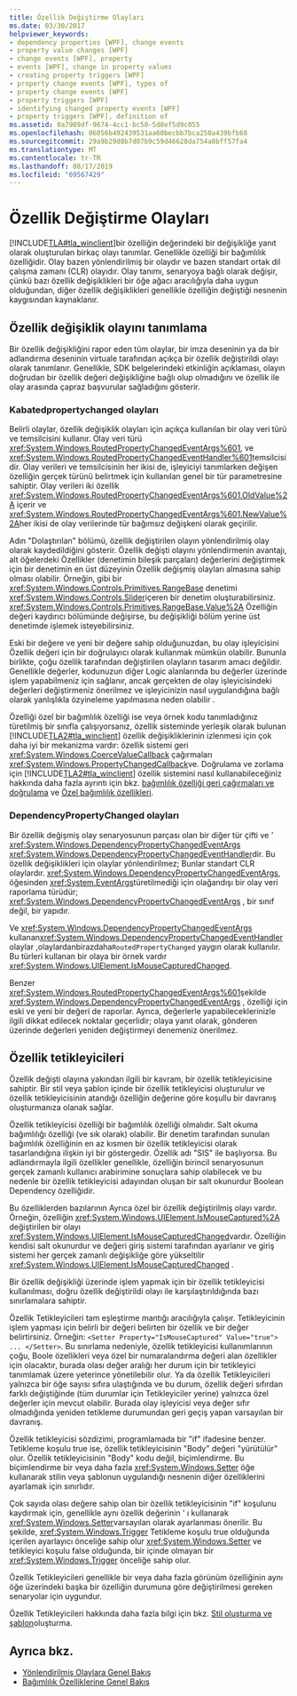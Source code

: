 ```yaml
---
title: Özellik Değiştirme Olayları
ms.date: 03/30/2017
helpviewer_keywords:
- dependency properties [WPF], change events
- property value changes [WPF]
- change events [WPF], property
- events [WPF], change in property values
- creating property triggers [WPF]
- property change events [WPF], types of
- property change events [WPF]
- property triggers [WPF]
- identifying changed property events [WPF]
- property triggers [WPF], definition of
ms.assetid: 0a7989df-9674-4cc1-bc50-5d8ef5d9c055
ms.openlocfilehash: 06056b492439531aa60becbb7bca250a439bfb68
ms.sourcegitcommit: 29a9b29d8b7d07b9c59d46628da754a8bff57fa4
ms.translationtype: MT
ms.contentlocale: tr-TR
ms.lasthandoff: 08/17/2019
ms.locfileid: "69567429"
---
```

# <a name="property-change-events"></a>Özellik Değiştirme Olayları
[!INCLUDE[TLA#tla_winclient](../../../../includes/tlasharptla-winclient-md.md)]bir özelliğin değerindeki bir değişikliğe yanıt olarak oluşturulan birkaç olayı tanımlar. Genellikle özelliği bir bağımlılık özelliğidir. Olay bazen yönlendirilmiş bir olaydır ve bazen standart ortak dil çalışma zamanı (CLR) olayıdır. Olay tanımı, senaryoya bağlı olarak değişir, çünkü bazı özellik değişiklikleri bir öğe ağacı aracılığıyla daha uygun olduğundan, diğer özellik değişiklikleri genellikle özelliğin değiştiği nesnenin kaygısından kaynaklanır.  
  
## <a name="identifying-a-property-change-event"></a>Özellik değişiklik olayını tanımlama  
 Bir özellik değişikliğini rapor eden tüm olaylar, bir imza deseninin ya da bir adlandırma deseninin virtuale tarafından açıkça bir özellik değiştirildi olayı olarak tanımlanır. Genellikle, SDK belgelerindeki etkinliğin açıklaması, olayın doğrudan bir özellik değeri değişikliğine bağlı olup olmadığını ve özellik ile olay arasında çapraz başvurular sağladığını gösterir.  
  
### <a name="routedpropertychanged-events"></a>Kabatedpropertychanged olayları  
 Belirli olaylar, özellik değişiklik olayları için açıkça kullanılan bir olay veri türü ve temsilcisini kullanır. Olay veri türü <xref:System.Windows.RoutedPropertyChangedEventArgs%601>, ve <xref:System.Windows.RoutedPropertyChangedEventHandler%601>temsilcisidir. Olay verileri ve temsilcisinin her ikisi de, işleyiciyi tanımlarken değişen özelliğin gerçek türünü belirtmek için kullanılan genel bir tür parametresine sahiptir. Olay verileri iki özellik <xref:System.Windows.RoutedPropertyChangedEventArgs%601.OldValue%2A> içerir ve <xref:System.Windows.RoutedPropertyChangedEventArgs%601.NewValue%2A>her ikisi de olay verilerinde tür bağımsız değişkeni olarak geçirilir.  
  
 Adın "Dolaştırılan" bölümü, özellik değiştirilen olayın yönlendirilmiş olay olarak kaydedildiğini gösterir. Özellik değişti olayını yönlendirmenin avantajı, alt öğelerdeki Özellikler (denetimin bileşik parçaları) değerlerini değiştirmek için bir denetimin en üst düzeyinin Özellik değişmiş olayları almasına sahip olması olabilir. Örneğin, gibi bir <xref:System.Windows.Controls.Primitives.RangeBase> denetimi <xref:System.Windows.Controls.Slider>içeren bir denetim oluşturabilirsiniz. <xref:System.Windows.Controls.Primitives.RangeBase.Value%2A> Özelliğin değeri kaydırıcı bölümünde değişirse, bu değişikliği bölüm yerine üst denetimde işlemek isteyebilirsiniz.  
  
 Eski bir değere ve yeni bir değere sahip olduğunuzdan, bu olay işleyicisini Özellik değeri için bir doğrulayıcı olarak kullanmak mümkün olabilir. Bununla birlikte, çoğu özellik tarafından değiştirilen olayların tasarım amacı değildir. Genellikle değerler, kodunuzun diğer Logic alanlarında bu değerler üzerinde işlem yapabilmeniz için sağlanır, ancak gerçekten de olay işleyicisindeki değerleri değiştirmeniz önerilmez ve işleyicinizin nasıl uygulandığına bağlı olarak yanlışlıkla özyineleme yapılmasına neden olabilir .  
  
 Özelliği özel bir bağımlılık özelliği ise veya örnek kodu tanımladığınız türetilmiş bir sınıfla çalışıyorsanız, özellik sisteminde yerleşik olarak bulunan [!INCLUDE[TLA2#tla_winclient](../../../../includes/tla2sharptla-winclient-md.md)] özellik değişikliklerinin izlenmesi için çok daha iyi bir mekanizma vardır: özellik sistemi geri <xref:System.Windows.CoerceValueCallback> çağırmaları <xref:System.Windows.PropertyChangedCallback>ve. Doğrulama ve zorlama için [!INCLUDE[TLA2#tla_winclient](../../../../includes/tla2sharptla-winclient-md.md)] özellik sistemini nasıl kullanabileceğiniz hakkında daha fazla ayrıntı için bkz. [bağımlılık özelliği geri çağırmaları ve doğrulama](dependency-property-callbacks-and-validation.md) ve [Özel bağımlılık özellikleri](custom-dependency-properties.md).  
  
### <a name="dependencypropertychanged-events"></a>DependencyPropertyChanged olayları  
 Bir özellik değişmiş olay senaryosunun parçası olan bir diğer tür çifti ve ' <xref:System.Windows.DependencyPropertyChangedEventArgs> <xref:System.Windows.DependencyPropertyChangedEventHandler>dir. Bu özellik değişiklikleri için olaylar yönlendirilmez; Bunlar standart CLR olaylardır. <xref:System.Windows.DependencyPropertyChangedEventArgs>, öğesinden <xref:System.EventArgs>türetilmediği için olağandışı bir olay veri raporlama türüdür; <xref:System.Windows.DependencyPropertyChangedEventArgs> , bir sınıf değil, bir yapıdır.  
  
 Ve <xref:System.Windows.DependencyPropertyChangedEventArgs> kullanan<xref:System.Windows.DependencyPropertyChangedEventHandler> olaylar ,olaylardanbirazdaha`RoutedPropertyChanged` yaygın olarak kullanılır. Bu türleri kullanan bir olaya bir örnek vardır <xref:System.Windows.UIElement.IsMouseCapturedChanged>.  
  
 Benzer <xref:System.Windows.RoutedPropertyChangedEventArgs%601>şekilde <xref:System.Windows.DependencyPropertyChangedEventArgs> , özelliği için eski ve yeni bir değeri de raporlar. Ayrıca, değerlerle yapabileceklerinizle ilgili dikkat edilecek noktalar geçerlidir; olaya yanıt olarak, gönderen üzerinde değerleri yeniden değiştirmeyi denemeniz önerilmez.  
  
## <a name="property-triggers"></a>Özellik tetikleyicileri  
 Özellik değişti olayına yakından ilgili bir kavram, bir özellik tetikleyicisine sahiptir. Bir stil veya şablon içinde bir özellik tetikleyicisi oluşturulur ve özellik tetikleyicisinin atandığı özelliğin değerine göre koşullu bir davranış oluşturmanıza olanak sağlar.  
  
 Özellik tetikleyicisi özelliği bir bağımlılık özelliği olmalıdır. Salt okuma bağımlılığı özelliği (ve sık olarak) olabilir. Bir denetim tarafından sunulan bağımlılık özelliğinin en az kısmen bir özellik tetikleyicisi olarak tasarlandığına ilişkin iyi bir göstergedir. Özellik adı "SIS" ile başlıyorsa. Bu adlandırmayla ilgili özellikler genellikle, özelliğin birincil senaryosunun gerçek zamanlı kullanıcı arabirimine sonuçlara sahip olabilecek ve bu nedenle bir özellik tetikleyicisi adayından oluşan bir salt okunurdur Boolean Dependency özelliğidir.  
  
 Bu özelliklerden bazılarının Ayrıca özel bir özellik değiştirilmiş olayı vardır. Örneğin, özelliğin <xref:System.Windows.UIElement.IsMouseCaptured%2A> değiştirilen bir olayı <xref:System.Windows.UIElement.IsMouseCapturedChanged>vardır. Özelliğin kendisi salt okunurdur ve değeri giriş sistemi tarafından ayarlanır ve giriş sistemi her gerçek zamanlı değişikliğe göre yükseltilir <xref:System.Windows.UIElement.IsMouseCapturedChanged> .  
  
 Bir özellik değişikliği üzerinde işlem yapmak için bir özellik tetikleyicisi kullanılması, doğru özellik değiştirildi olayı ile karşılaştırıldığında bazı sınırlamalara sahiptir.  
  
 Özellik Tetikleyicileri tam eşleştirme mantığı aracılığıyla çalışır. Tetikleyicinin işlem yapması için belirli bir değeri belirten bir özellik ve bir değer belirtirsiniz. Örneğin: `<Setter Property="IsMouseCaptured" Value="true"> ... </Setter>`. Bu sınırlama nedeniyle, özellik tetikleyicisi kullanımlarının çoğu, Boole özellikleri veya özel bir numaralandırma değeri alan özellikler için olacaktır, burada olası değer aralığı her durum için bir tetikleyici tanımlamak üzere yeterince yönetilebilir olur. Ya da özellik Tetikleyicileri yalnızca bir öğe sayısı sıfıra ulaştığında ve bu durum, özellik değeri sıfırdan farklı değiştiğinde (tüm durumlar için Tetikleyiciler yerine) yalnızca özel değerler için mevcut olabilir. Burada olay işleyicisi veya değer sıfır olmadığında yeniden tetikleme durumundan geri geçiş yapan varsayılan bir davranış.  
  
 Özellik tetikleyicisi sözdizimi, programlamada bir "if" ifadesine benzer. Tetikleme koşulu true ise, özellik tetikleyicisinin "Body" değeri "yürütülür" olur. Özellik tetikleyicisinin "Body" kodu değil, biçimlendirme. Bu biçimlendirme bir veya daha fazla <xref:System.Windows.Setter> öğe kullanarak stilin veya şablonun uygulandığı nesnenin diğer özelliklerini ayarlamak için sınırlıdır.  
  
 Çok sayıda olası değere sahip olan bir özellik tetikleyicisinin "if" koşulunu kaydırmak için, genellikle aynı özellik değerinin ' ı kullanarak <xref:System.Windows.Setter>varsayılan olarak ayarlanması önerilir. Bu şekilde, <xref:System.Windows.Trigger> Tetikleme koşulu true olduğunda içerilen ayarlayıcı önceliğe sahip olur <xref:System.Windows.Setter> ve tetikleyici koşulu false olduğunda, bir içinde olmayan bir <xref:System.Windows.Trigger> önceliğe sahip olur.  
  
 Özellik Tetikleyicileri genellikle bir veya daha fazla görünüm özelliğinin aynı öğe üzerindeki başka bir özelliğin durumuna göre değiştirilmesi gereken senaryolar için uygundur.  
  
 Özellik Tetikleyicileri hakkında daha fazla bilgi için bkz. [Stil oluşturma ve şablon](../controls/styling-and-templating.md)oluşturma.  
  
## <a name="see-also"></a>Ayrıca bkz.

- [Yönlendirilmiş Olaylara Genel Bakış](routed-events-overview.md)
- [Bağımlılık Özelliklerine Genel Bakış](dependency-properties-overview.md)
